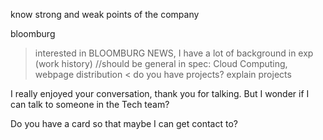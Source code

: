 know strong and weak points of the company

bloomburg

> interested in BLOOMBURG NEWS, I have a lot of background in exp (work history) //should be general in spec: Cloud Computing, webpage distribution
< do you have projects?
> explain projects

I really enjoyed your conversation, thank you for talking.
But I wonder if I can talk to someone in the Tech team?

Do you have a card so that maybe I can get contact to?

